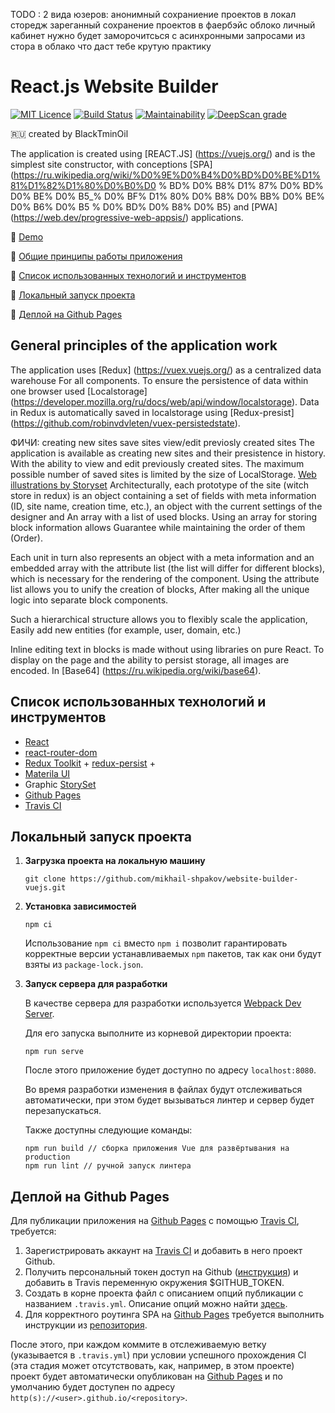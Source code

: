 ТОDO :
2 вида юзеров:
   анонимный 
      сохраниение проектов в локал сторедж
   зареганный
      сохранение проектов в фаербэйс облоко
      личный кабинет
нужно будет заморочитсься с асинхронными запросами из стора 
в облако что даст тебе крутую практику


# React.js Website Builder
[![MIT Licence](https://badges.frapsoft.com/os/mit/mit.svg?v=103)](https://opensource.org/licenses/mit-license.php)
[![Build Status](https://travis-ci.com/mikhail-shpakov/fetch-github-profiles-with-vue-rx.svg?branch=master)](https://travis-ci.com/mikhail-shpakov/fetch-github-profiles-with-vue-rx)
[![Maintainability](https://api.codeclimate.com/v1/badges/92255094c568fe9f1e23/maintainability)](https://codeclimate.com/github/mikhail-shpakov/website-builder-vuejs/maintainability)
[![DeepScan grade](https://deepscan.io/api/teams/8555/projects/13367/branches/222664/badge/grade.svg)](https://deepscan.io/dashboard#view=project&tid=8555&pid=13367&bid=222664)

:ru: created by BlackTminOil
 
The application is created using [REACT.JS] (https://vuejs.org/)
and is the simplest site constructor, with conceptions
[SPA] (https://ru.wikipedia.org/wiki/%D0%9E%D0%B4%D0%BD%D0%BE%D1%81%D1%82%D1%80%D0%B0%D0 % BD% D0% B8% D1% 87% D0% BD% D0% BE% D0% B5_% D0% BF% D1% 80% D0% B8% D0% BB% D0% BE% D0% B6% D0% B5 % D0% BD% D0% B8% D0% B5)
and [PWA] (https://web.dev/progressive-web-appsis/) applications. 

:tada: [Demo](https://github.io/website-builder-react/)

:triangular_ruler: [Общие принципы работы приложения](#architecture)

:hammer: [Список использованных технологий и инструментов](#tools)

:wrench: [Локальный запуск проекта](#dev)

:rocket: [Деплой на Github Pages](#deploy)

## <a name="architecture"></a>General principles of the application work

The application uses [Redux] (https://vuex.vuejs.org/) as a centralized data warehouse
For all components. To ensure the persistence of data within one browser used
[Localstorage] (https://developer.mozilla.org/ru/docs/web/api/window/localstorage).
Data in Redux is automatically saved in localstorage using
[Redux-presist] (https://github.com/robinvdvleten/vuex-persistedstate).

ФИЧИ:
  creating new sites
  save sites
  view/edit previosly created sites
The application is available as creating new sites and their presistence in history.
With the ability to view and edit previously created sites.
The maximum possible number of saved sites is limited by the size of LocalStorage.
<a href="https://storyset.com/web">Web illustrations by Storyset</a>
Architecturally, each prototype of the site (witch store in redux) is an object containing a set of fields
with meta information (ID, site name, creation time, etc.), an object with the current settings of the designer and
An array with a list of used blocks. Using an array for storing block information allows
Guarantee while maintaining the order of them (Order).

Each unit in turn also represents an object with a meta information
and an embedded array with the attribute list (the list will differ for different blocks),
which is necessary for the rendering of the component.
Using the attribute list allows you to unify the creation of blocks,
After making all the unique logic into separate block components.

Such a hierarchical structure allows you to flexibly scale the application,
Easily add new entities (for example, user, domain, etc.)

Inline editing text in blocks is made without using libraries on pure React.
To display on the page and the ability to persist storage, all images are encoded.
In [Base64] (https://ru.wikipedia.org/wiki/base64).

## <a name="tools"></a>Список использованных технологий и инструментов

- [React](https://Reactjs.org/)
- [react-router-dom](https://router.Reactjs.org/)
- [Redux Toolkit](https://Reactx.Reactjs.org/) +
[redux-persist](https://github.com/robinvdvleuten/Reactx-persistedstate) +
- [Materila UI](https://pugjs.org/api/getting-started.html)
- Graphic [StorySet](https://storyset.com/web">)
- [Github Pages](https://pages.github.com/)
- [Travis CI](https://travis-ci.org/)

## <a name="dev"></a>Локальный запуск проекта

1. **Загрузка проекта на локальную машину**

    ```
    git clone https://github.com/mikhail-shpakov/website-builder-vuejs.git
    ```

2. **Установка зависимостей**

    ```
    npm ci
    ```

    Использование `npm ci` вместо `npm i` позволит гарантировать корректные версии устанавливаемых `npm` пакетов,
    так как они будут взяты из `package-lock.json`.  

3. **Запуск сервера для разработки**

    В качестве сервера для разработки используется
    [Webpack Dev Server](https://github.com/webpack/webpack-dev-server).

    Для его запуска выполните из корневой директории проекта:

    ```
    npm run serve
   ```

    После этого приложение будет доступно по адресу `localhost:8080`.

    Во время разработки изменения в файлах будут отслеживаться автоматически,
    при этом будет вызываться линтер и сервер будет перезапускаться.

    Также доступны следующие команды:

    ```
    npm run build // сборка приложения Vue для развёртывания на production
    npm run lint // ручной запуск линтера
    ```

## <a name="deploy"></a>Деплой на Github Pages

Для публикации приложения на [Github Pages](https://pages.github.com/)
с помощью [Travis CI](https://travis-ci.org/), требуется:
1. Зарегистрировать аккаунт на [Travis CI](https://travis-ci.org/) и добавить в него проект Github.
2. Получить персональный токен доступ на Github ([инструкция](https://help.github.com/en/github/authenticating-to-github/creating-a-personal-access-token-for-the-command-line)) 
и добавить в Travis переменную окружения $GITHUB_TOKEN.
3. Создать в корне проекта файл с описанием опций публикации с названием `.travis.yml`.
Описание опций можно найти [здесь](https://docs.travis-ci.com/user/deployment/pages/).
4. Для корректного роутинга SPA на [Github Pages](https://pages.github.com/)
требуется выполнить инструкции из [репозитория](https://github.com/rafgraph/spa-github-pages).

После этого, при каждом коммите в отслеживаемую ветку
(указывается в `.travis.yml`) при условии успешного прохождения CI
(эта стадия может отсутствовать, как, например, в этом проекте)
проект будет автоматически опубликован на [Github Pages](https://pages.github.com/)
и по умолчанию будет доступен по адресу `http(s)://<user>.github.io/<repository>`.
